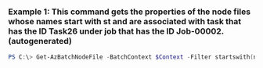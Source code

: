### Example 1: This command gets the properties of the node files whose names start with st and are associated with task that has the ID Task26 under job that has the ID Job-00002. (autogenerated)
```powershell
PS C:\> Get-AzBatchNodeFile -BatchContext $Context -Filter startswith(name,'St') -JobId Job-000001 -TaskId Task02
```

